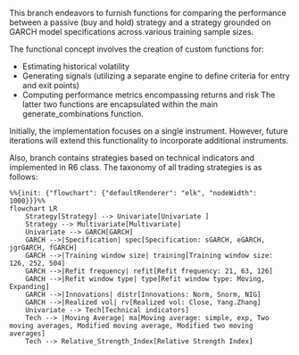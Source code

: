 This branch endeavors to furnish functions for comparing the performance between a passive (buy and hold) strategy and a strategy grounded on GARCH model specifications across various training sample sizes.

The functional concept involves the creation of custom functions for:

- Estimating historical volatility
- Generating signals (utilizing a separate engine to define criteria for entry and exit points)
- Computing performance metrics encompassing returns and risk
The latter two functions are encapsulated within the main generate_combinations function.

Initially, the implementation focuses on a single instrument. However, future iterations will extend this functionality to incorporate additional instruments.

Also, branch contains strategies based on technical indicators and implemented in R6 class.
The taxonomy of all trading strategies is as follows:

```mermaid
%%{init: {"flowchart": {"defaultRenderer": "elk", "nodeWidth": 1000}}}%%
flowchart LR
    Strategy[Strategy] --> Univariate[Univariate ]
    Strategy --> Multivariate[Multivariate]
    Univariate --> GARCH[GARCH]
    GARCH -->|Specification| spec[Specification: sGARCH, eGARCH, jgrGARCH, fGARCH]
    GARCH -->|Training window size| training[Training window size: 126, 252, 504]
    GARCH -->|Refit frequency| refit[Refit frequency: 21, 63, 126]
    GARCH -->|Refit window type| type[Refit window type: Moving, Expanding]
    GARCH -->|Innovations| distr[Innovations: Norm, Snorm, NIG]
    GARCH -->|Realized vol| rv[Realized vol: Close, Yang.Zhang]
    Univariate --> Tech[Technical indicators]
    Tech --> |Moving Average| ma[Moving average: simple, exp, Two moving averages, Modified moving average, Modified two moving averages]
    Tech --> Relative_Strength_Index[Relative Strength Index]
